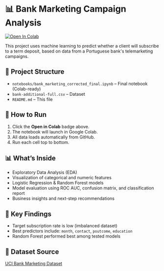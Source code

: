# 📊 Bank Marketing Campaign Analysis

[![Open In Colab](https://colab.research.google.com/assets/colab-badge.svg)](
https://colab.research.google.com/github/bedrock510/bank-marketing-complete-fresh/blob/main/notebooks/bank_marketing_corrected_final.ipynb)

This project uses machine learning to predict whether a client will subscribe to a term deposit, based on data from a Portuguese bank's telemarketing campaigns.

## 📁 Project Structure

- `notebooks/bank_marketing_corrected_final.ipynb` – Final notebook (Colab-ready)
- `bank-additional-full.csv` – Dataset
- `README.md` – This file

## 🚀 How to Run

1. Click the **Open in Colab** badge above.
2. The notebook will launch in Google Colab.
3. All data loads automatically from GitHub.
4. Run each cell top to bottom.

## 📊 What’s Inside

- Exploratory Data Analysis (EDA)
- Visualization of categorical and numeric features
- Logistic Regression & Random Forest models
- Model evaluation using ROC AUC, confusion matrix, and classification report
- Business insights and next-step recommendations

## 🧠 Key Findings

- Target subscription rate is low (imbalanced dataset)
- Best predictors include: `month`, `contact`, `poutcome`, `education`
- Random Forest performed best among tested models

## 📌 Dataset Source

[UCI Bank Marketing Dataset](https://archive.ics.uci.edu/ml/datasets/Bank+Marketing)
